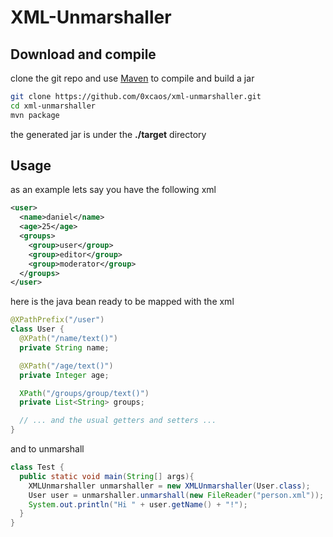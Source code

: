 XML-Unmarshaller
================

Download and compile
-------
clone the git repo and use [Maven](http://maven.apache.org/ "Maven") to compile and build a jar
```bash
git clone https://github.com/0xcaos/xml-unmarshaller.git
cd xml-unmarshaller
mvn package
```
the generated jar is under the **./target** directory

Usage
-----
as an example lets say you have the following xml
```xml
<user>
  <name>daniel</name>
  <age>25</age>
  <groups>
    <group>user</group>
    <group>editor</group>
    <group>moderator</group>
  </groups>
</user>
```
here is the java bean ready to be mapped with the xml

```java
@XPathPrefix("/user")
class User {
  @XPath("/name/text()")
  private String name;

  @XPath("/age/text()")
  private Integer age;

  XPath("/groups/group/text()")
  private List<String> groups;

  // ... and the usual getters and setters ...
}
```

and to unmarshall

```java
class Test {
  public static void main(String[] args){
    XMLUnmarshaller unmarshaller = new XMLUnmarshaller(User.class);
    User user = unmarshaller.unmarshall(new FileReader("person.xml"));
    System.out.println("Hi " + user.getName() + "!");
  }
}
```
